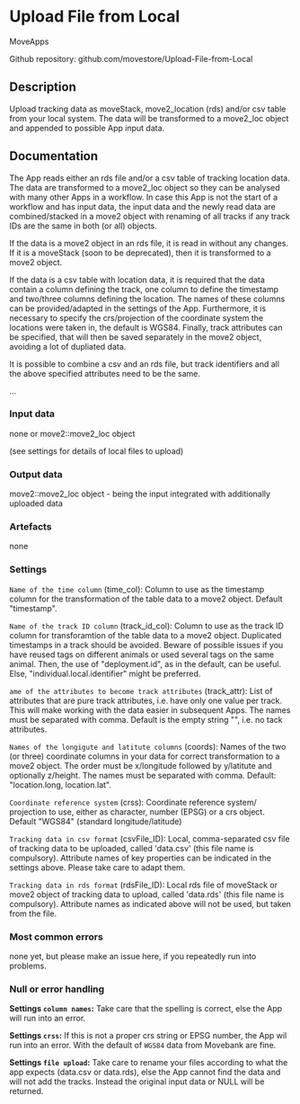 # Upload File from Local

MoveApps

Github repository: github.com/movestore/Upload-File-from-Local

## Description
Upload tracking data as moveStack, move2_location (rds) and/or csv table from your local system. The data will be transformed to a move2_loc object and appended to possible App input data.

## Documentation
The App reads either an rds file and/or a csv table of tracking location data. The data are transformed to a move2_loc object so they can be analysed with many other Apps in a workflow. In case this App is not the start of a workflow and has input data, the input data and the newly read data are combined/stacked in a move2 object with renaming of all tracks if any track IDs are the same in both (or all) objects.

If the data is a move2 object in an rds file, it is read in without any changes. If it is a moveStack (soon to be deprecated), then it is transformed to a move2 object.

If the data is a csv table with location data, it is required that the data contain a column defining the track, one column to define the timestamp and two/three columns defining the location. The names of these columns can be provided/adapted in the settings of the App. Furthermore, it is necessary to specify the crs/projection of the coordinate system the locations were taken in, the default is WGS84. Finally, track attributes can be specified, that will then be saved separately in the move2 object, avoiding a lot of dupliated data.

It is possible to combine a csv and an rds file, but track identifiers and all the above specified attributes need to be the same.

...

### Input data
none or 
move2::move2_loc object

(see settings for details of local files to upload)

### Output data
move2::move2_loc object - being the input integrated with additionally uploaded data

### Artefacts
none

### Settings 
`Name of the time column` (time_col): Column to use as the timestamp column for the transformation of the table data to a move2 object. Default "timestamp".

`Name of the track ID column` (track_id_col): Column to use as the track ID column for transforamtion of the table data to a move2 object. Duplicated timestamps in a track should be avoided. Beware of possible issues if you have reused tags on different animals or used several tags on the same animal. Then, the use of "deployment.id", as in the default, can be useful. Else, "individual.local.identifier" might be preferred.

`ame of the attributes to become track attributes` (track_attr): List of attributes that are pure track attributes, i.e. have only one value per track. This will make working with the data easier in subsequent Apps. The names must be separated with comma. Default is the empty string "", i.e. no tack attributes.

`Names of the longigute and latitute columns` (coords): Names of the two (or three) coordinate columns in your data for correct transformation to a move2 object. The order must be x/longitude followed by y/latitute and optionally z/height. The names must be separated with comma. Default: "location.long, location.lat".

`Coordinate reference system` (crss): Coordinate reference system/ projection to use, either as character, number (EPSG) or a crs object. Default "WGS84" (standard longitude/latitude)

`Tracking data in csv format` (csvFile_ID): Local, comma-separated csv file of tracking data to be uploaded, called 'data.csv' (this file name is compulsory). Attribute names of key properties can be indicated in the settings above. Please take care to adapt them.

`Tracking data in rds format` (rdsFile_ID): Local rds file of moveStack or move2 object of tracking data to upload, called 'data.rds' (this file name is compulsory). Attribute names as indicated above will not be used, but taken from the file.


### Most common errors
none yet, but please make an issue here, if you repeatedly run into problems.

### Null or error handling

**Settings `column names`:** Take care that the spelling is correct, else the App will run into an error.

**Settings `crss`:** If this is not a proper crs string or EPSG number, the App wil run into an error. With the default of `WGS84` data from Movebank are fine.

**Settings `file upload`:** Take care to rename your files according to what the app expects (data.csv or data.rds), else the App cannot find the data and will not add the tracks. Instead the original input data or NULL will be returned.
